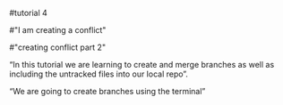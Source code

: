 #tutorial 4


#"I am creating a conflict"

#"creating conflict part 2"


 “In this tutorial we are learning to create and merge branches as well as including the untracked files into our local repo”.

“We are going to create branches using the terminal”

